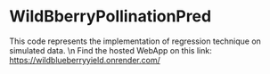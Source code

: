 # WildBberryPollinationPred
This code represents the implementation of regression technique on simulated data. 
\n Find the hosted WebApp on this link: https://wildblueberryyield.onrender.com/
